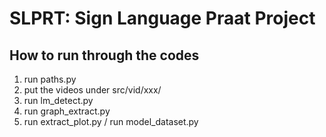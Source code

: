 # SLPRT: Sign Language Praat Project

## How to run through the codes
1. run paths.py
2. put the videos under src/vid/xxx/
3. run lm_detect.py
4. run graph_extract.py
5. run extract_plot.py / run model_dataset.py